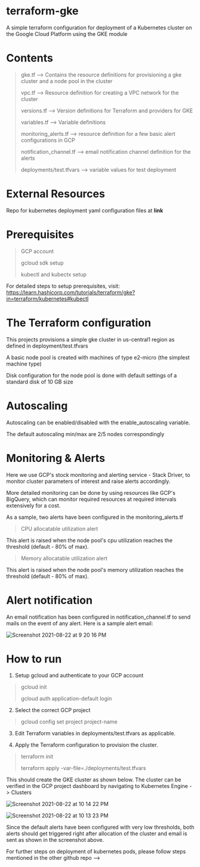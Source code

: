 # terraform-gke

A simple terraform configuration for deployment of a Kubernetes cluster on the Google Cloud Platform using the GKE module

# Contents

> gke.tf --> Contains the resource definitions for provisioning a gke cluster and a node pool in the cluster
>
> vpc.tf --> Resource definition for creating a VPC network for the cluster
>
> versions.tf --> Version definitions for Terraform and providers for GKE
>
> variables.tf --> Variable definitions
>
> monitoring_alerts.tf --> resource definition for a few basic alert configurations in GCP
>
> notification_channel.tf --> email notification channel definition for the alerts
>
> deployments/test.tfvars --> variable values for test deployment


# External Resources
Repo for kubernetes deployment yaml configuration files at __link__

# Prerequisites
> GCP account
> 
> gcloud sdk setup
> 
> kubectl and kubectx setup

For detailed steps to setup prerequisites, visit: https://learn.hashicorp.com/tutorials/terraform/gke?in=terraform/kubernetes#kubectl


# The Terraform configuration
This projects provisions a simple gke cluster in us-central1 region as defined in deployment/test.tfvars

A basic node pool is created with machines of type e2-micro (the simplest machine type)

Disk configuration for the node pool is done with default settings of a standard disk of 10 GB size

# Autoscaling
Autoscaling can be enabled/disabled with the enable_autoscaling variable. 

The default autoscaling min/max are 2/5 nodes correspondingly

# Monitoring & Alerts
Here we use GCP's stock monitoring and alerting service - Stack Driver, to monitor cluster parameters of interest and raise alerts accordingly.

More detailed monitoring can be done by using resources like GCP's BigQuery, which can monitor required resources at required intervals extensively for a cost.

As a sample, two alerts have been configured in the monitoring_alerts.tf

>CPU allocatable utilization alert

This alert is raised when the node pool's cpu utilization reaches the threshold (default - 80% of max).

>Memory allocatable utilization alert

This alert is raised when the node pool's memory utilization reaches the threshold (default - 80% of max).

# Alert notification
An email notification has been configured in notification_channel.tf to send mails on  the event of any alert. 
Here is a sample alert email:

![Screenshot 2021-08-22 at 9 20 16 PM](https://user-images.githubusercontent.com/22592043/130389601-27fc1752-4b87-43a7-9d27-31ee8ec7b3c7.png)


# How to run
1. Setup gcloud and authenticate to your GCP account
>gcloud init
>
>gcloud auth application-default login

2. Select the correct GCP project
>gcloud config set project project-name


3. Edit Terraform variables in deployments/test.tfvars as applicable.

4. Apply the Terraform configuration to provision the cluster.

>terraform init
>
>terraform apply -var-file=./deployments/test.tfvars
>

This should create the GKE cluster as shown below. The cluster can be verified in the GCP project dashboard by navigating to Kubernetes Engine -> Clusters

![Screenshot 2021-08-22 at 10 14 22 PM](https://user-images.githubusercontent.com/22592043/130393900-351db218-f23f-4445-bb90-60763874a604.png)

![Screenshot 2021-08-22 at 10 13 23 PM](https://user-images.githubusercontent.com/22592043/130393856-94e6d5e0-e9c6-4f9b-bb9b-390726436ba3.png)

Since the default alerts have been configured with very low thresholds, both alerts should get triggered right after allocation of the cluster and email is sent as shown in the screenshot above.

For further steps on deployment of kubernetes pods, please follow steps mentioned in the other github repo --> 
